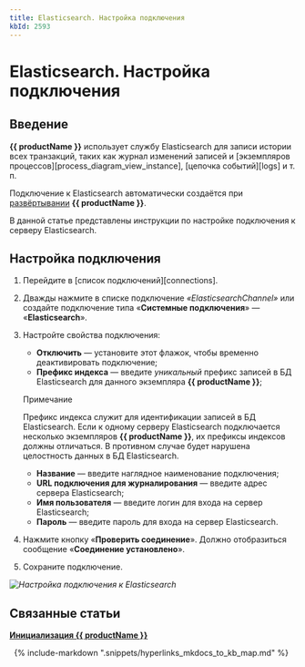 ```yaml
---
title: Elasticsearch. Настройка подключения
kbId: 2593
---
```


# Elasticsearch. Настройка подключения

## Введение

**{{ productName }}** использует службу Elasticsearch для записи истории всех транзакций, таких как журнал изменений записей и [экземпляров процессов][process_diagram_view_instance], [цепочка событий][logs] и т. п.

Подключение к Elasticsearch автоматически создаётся при [развёртывании](https://kb.comindware.ru/article.php?id=2344#mcetoc_1ga11542i2) **{{ productName }}**.

В данной статье представлены инструкции по настройке подключения к серверу Elasticsearch.

## Настройка подключения

1. Перейдите в [список подключений][connections].
2. Дважды нажмите в списке подключение *«ElasticsearchChannel»* или создайте подключение типа «**Системные подключения**» — «**Elasticsearch**».
3. Настройте свойства подключения:   

    - **Отключить** — установите этот флажок, чтобы временно деактивировать подключение;
    - **Префикс индекса** — введите *уникальный* префикс записей в БД Elasticsearch для данного экземпляра **{{ productName }}**;
    
    Примечание
    
    
    Префикс индекса служит для идентификации записей в БД Elasticsearch. Если к одному серверу Elasticsearch подключается несколько экземпляров **{{ productName }}**, их префиксы индексов должны отличаться. В противном случае будет нарушена целостность данных в БД Elasticsearch.
    - **Название** — введите наглядное наименование подключения;
    - **URL подключения для журналирования** — введите адрес сервера Elasticsearch;
    - **Имя пользователя** — введите логин для входа на сервер Elasticsearch;
    - **Пароль** — введите пароль для входа на сервер Elasticsearch.
4. Нажмите кнопку «**Проверить соединение**». Должно отобразиться сообщение «**Соединение установлено**».
5. Сохраните подключение.

_![Настройка подключения к Elasticsearch](https://kb.comindware.ru/assets/img_65e9a2ce0866e.png)_

## Связанные статьи

**[Инициализация {{ productName }}](https://kb.comindware.ru/article.php?id=2344#mcetoc_1ga11542i2)**



 
{% include-markdown ".snippets/hyperlinks_mkdocs_to_kb_map.md" %}
